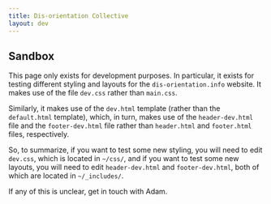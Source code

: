 ```yaml
---
title: Dis-orientation Collective
layout: dev
---
```


## Sandbox

This page only exists for development purposes. In particular, it exists for testing different styling and layouts for the `dis-orientation.info` website. It makes use of the file `dev.css` rather than `main.css`.

Similarly, it makes use of the `dev.html` template (rather than the `default.html` template), which, in turn, makes use of the `header-dev.html` file and the `footer-dev.html` file rather than `header.html` and `footer.html` files, respectively.

So, to summarize, if you want to test some new styling, you will need to edit `dev.css`, which is located in `~/css/`, and if you want to test some new layouts, you will need to edit `header-dev.html` and `footer-dev.html`, both of which are located in `~/_includes/`.

If any of this is unclear, get in touch with Adam.